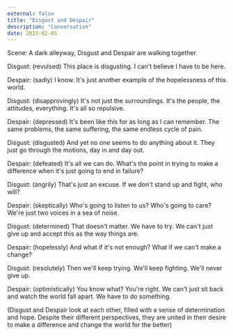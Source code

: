 ```yaml
---
external: false
title: "Disgust and Despair"
description: "Conversation"
date: 2023-02-05
---
```


Scene: A dark alleyway, Disgust and Despair are walking together.

Disgust: (revulsed) This place is disgusting. I can't believe I have to be here.

Despair: (sadly) I know. It's just another example of the hopelessness of this world.

Disgust: (disapprovingly) It's not just the surroundings. It's the people, the attitudes, everything. It's all so repulsive.

Despair: (depressed) It's been like this for as long as I can remember. The same problems, the same suffering, the same endless cycle of pain.

Disgust: (disgusted) And yet no one seems to do anything about it. They just go through the motions, day in and day out.

Despair: (defeated) It's all we can do. What's the point in trying to make a difference when it's just going to end in failure?

Disgust: (angrily) That's just an excuse. If we don't stand up and fight, who will?

Despair: (skeptically) Who's going to listen to us? Who's going to care? We're just two voices in a sea of noise.

Disgust: (determined) That doesn't matter. We have to try. We can't just give up and accept this as the way things are.

Despair: (hopelessly) And what if it's not enough? What if we can't make a change?

Disgust: (resolutely) Then we'll keep trying. We'll keep fighting. We'll never give up.

Despair: (optimistically) You know what? You're right. We can't just sit back and watch the world fall apart. We have to do something.

(Disgust and Despair look at each other, filled with a sense of determination and hope. Despite their different perspectives, they are united in their desire to make a difference and change the world for the better)
